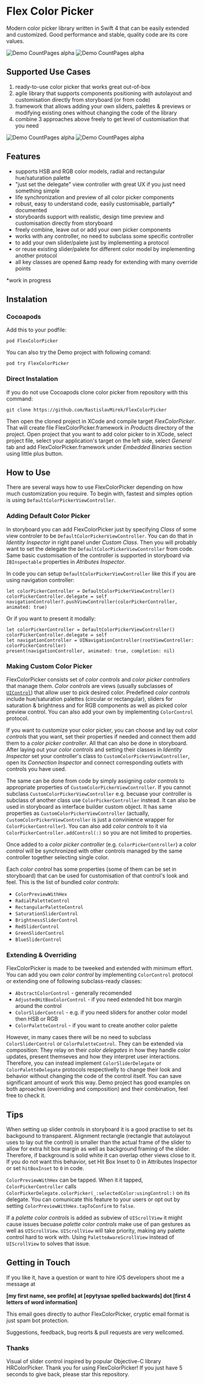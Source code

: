# Flex Color Picker
Modern color picker library written in Swift 4 that can be easily extended and customized. Good performance and stable, quality code are its core values.

![Demo CountPages alpha](https://github.com/RastislavMirek/FlexColorPicker/blob/master/GifsAndScreenshots/Flex_color_picker_for_swift_preview1.gif)
![Demo CountPages alpha](https://github.com/RastislavMirek/FlexColorPicker/blob/master/GifsAndScreenshots/Flex_color_picker_for_swift_preview2.gif)


## Supported Use Cases
1. ready-to-use color picker that works great out-of-box
2. agile library that supports components positioning with autolayout and customisation directly from storyboard (or from code)     
3. framework that allows adding your own sliders, palettes &amp; previews or modifying existing ones without changing the code of the library
4. combine 3 approaches above freely to get level of customisation that you need

![Demo CountPages alpha](https://github.com/RastislavMirek/FlexColorPicker/blob/master/GifsAndScreenshots/Flex_color_picker_for_swift_preview3.gif)
![Demo CountPages alpha](https://github.com/RastislavMirek/FlexColorPicker/blob/master/GifsAndScreenshots/Flex_color_picker_for_swift_preview4.gif)

## Features
- supports HSB and RGB color models, radial and rectangular hue/saturation palette
- "just set the delegate" view controller with great UX if you just need something simple  
- life synchronization and preview of all color picker components
- robust, easy to understand code, easily customisable, partially* documented
- storyboards support with realistic, design time preview and customisation directly from storyboard
- freely combine, leave out or add your own picker components
- works with any controller, no need to subclass some specific controller
- to add your own slider/palete just by implementing a protocol
- or reuse existing slider/palete for different color model by implementing another protocol
- all key classes are opened &amp ready for extending with many override points 

*work in progress

## Instalation

### Cocoapods
Add this to your podfile:

    pod FlexColorPicker

You can also try the Demo project with following comand:

    pod try FlexColorPicker

### Direct Instalation
If you do not use Cocoapods clone color picker from repository with this command:

    git clone https://github.com/RastislavMirek/FlexColorPicker

Then open the cloned project in XCode and compile target _FlexColorPicker_. That will create file FlexColorPicker.framework in _Products_ directory of the project. Open project that you want to add color picker to in XCode, select project file, select your application's target on the left side, select _General_ tab and add FlexColorPicker.framework under _Embedded Binaries_ section using little plus button.  

## How to Use
There are several ways how to use FlexColorPicker depending on how much customization you require. To begin with, fastest and simples option is using `DefaultColorPickerViewController`.

### Adding Default Color Picker
In storyboard you can add FlexColorPicker just by specifying _Class_ of some view controler to be `DefaultColorPickerViewController`. You can do that in _Identity Inspector_ in right panel under _Custom Class_. Then you will probably want to set the delegate the `DefaultColorPickerViewController` from code. Same basic customisation of the controller is supported in storyboard via `IBInspectable` properties in _Atributes Inspector_.

In code you can setup  `DefaultColorPickerViewController` like this if you are using navigation controller:
    
    let colorPickerController = DefaultColorPickerViewController()
    colorPickerController.delegate = self
    navigationController?.pushViewController(colorPickerController, animated: true)

Or if you want to present it modally:

    let colorPickerController = DefaultColorPickerViewController()
    colorPickerController.delegate = self
    let navigationController = UINavigationController(rootViewController: colorPickerController)
    present(navigationController, animated: true, completion: nil)

### Making Custom Color Picker
FlexColorPicker consists set of _color controls_ and _color picker controllers_ that manage them. _Color controls_ are views (usually subclasses of [`UIControl`](https://developer.apple.com/documentation/uikit/uicontrol)) that allow user to pick desired color. Predefined _color controls_ include hue/saturation palettes (circular or rectangular), sliders for saturation & brightness and for RGB components as well as picked color preview control. You can also add your own by implementing `ColorControl` protocol.

If you want to customize your color picker, you can choose and lay out _color controls_ that you want, set their properties if needed and connect them add them to a _color picker controller_. All that can also be done in storyboard. After laying out your _color controls_ and setting their classes  in _Identity Inspector_ set your controller's class to  `CustomColorPickerViewController`, open its _Connection Inspector_ and connect corresponding outlets with controls you have used.

The same can be done from code by simply assigning _color controls_ to appropriate properties of `CustomColorPickerViewController`. If you cannot subclass `CustomColorPickerViewController` e.g. becuase your controller is subclass of another class use `ColorPickerController` instead. It can also be used in storyboard as interface builder custom object. It has same properties as  `CustomColorPickerViewController` (actually, `CustomColorPickerViewController` is just a convinience wrapper for `ColorPickerController`). You can also add  _color controls_ to it via `ColorPickerController.addControl(:)`  so you are not limited to properties.

Once added to a _color picker controller_ (e.g. `ColorPickerController`) a _color control_ will be synchronized with other controls managed by the same controller together selecting single color.

Each _color control_ has some properties (some of them can be set in storyboard) that can be used for customisation of that control's look and feel.
This is the list of bundled _color controls_:
- `ColorPreviewWithHex`
- `RadialPaletteControl`
- `RectangularPaletteControl`
- `SaturationSliderControl`
- `BrightnessSliderControl`
- `RedSliderControl`
- `GreenSliderControl`
- `BlueSliderControl`

### Extending & Overriding
FlexColorPicker is made to be tweeked and extended with minimum effort. You can add you own _color control_ by implementing `ColorControl` protocol or extending one of following subclass-ready classes:
- `AbstractColorControl` - generally recomended
- `AdjustedHitBoxColorControl` - if you need extended hit box margin around the control
- `ColorSliderControl` - e.g. if you need sliders for another color model then HSB or RGB
- `ColorPaletteControl` - if you want to create another color palette

However, in many cases there will be no need to subclass `ColorSliderControl` or `ColorPaletteControl`. They can be extended via composition: They relay on their _color delegates_ in how they handle color updates, present themseves and how they interpret user interactions. Therefore, you can instead implement `ColorSliderDelegate` or `ColorPaletteDelegate` protocols respectivelly to change their look and behavior without changing the code of the control itself. You can save significant amount of work this way.  Demo project has good examples on both aproaches (overriding and composition) and their combination, feel free to check it. 

## Tips
When setting up slider controls in storyboard it is a good practise to set its backgound to transparent. Alignment rectangle (rectangle that autolayout uses to lay out the control) is smaller than the actual frame of the slider to allow for extra hit box margin as well as background framing of the slider. Therefore, if background is solid white it can overlap other views close to it. If you do not want this behavior, set Hit Box Inset to 0 in Attributes Inspector or set `hitBoxInset` to `0` in code.

`ColorPreviewWithHex` can be tapped. When it it tapped, `ColorPickerController` calls `ColorPickerDelegate.colorPicker(_:selectedColor:usingControl:)` on its delegate. You can comunicate this feature to your users or opt out by setting `ColorPreviewWithHex.tapToConfirm` to `false`. 

If a _palette color controls_ is added as subview of  `UIScrollView` it might cause issues becuase  _palette color controls_ make use of pan gestures as well as `UIScrollView`. `UIScrollView` will take priority, making any palette control hard to work with. Using `PaletteAwareScrollView` instead of `UIScrollView` to solves that issue.    

## Getting in Touch
If you like it, have a question or want to hire iOS developers shoot me a message at

 **[my first name, see profile] at [epytysae spelled backwards] dot [first 4 letters of word information]**

This email goes directly to author FlexColorPicker, cryptic email format is just spam bot protection. 

Suggestions, feedback, bug reorts & pull requests are very wellcomed.

### Thanks
Visual of slider control inspired by popular Objective-C library HRColorPicker.  Thank you  for using FlexColorPicker! If you just have 5 seconds to give back, please star this repository.
